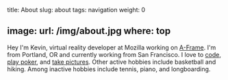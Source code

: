 title: About
slug: about
tags: navigation
weight: 0

image:
    url: /img/about.jpg
    where: top
---

Hey I'm Kevin, virtual reality developer at Mozilla working on
[A-Frame](https://aframe.io). I'm from Portland, OR and currently working from
San Francisco. I love to [code](https://github.com/ngokevin), [play
poker](http://ngokevin.com/blog/tags/poker), and [take
pictures](http://ngokevin.com/photography). Other active hobbies include
basketball and hiking. Among inactive hobbies include tennis, piano, and
longboarding.

